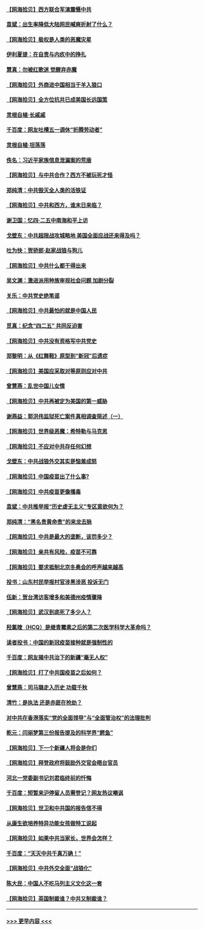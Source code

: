 #### [【网海拾贝】西方联合军演震慑中共](../pages/nsc993/n12913466.md?t=04300602) 
#### [袁斌：出生率降低大陆网民喊爽折射了什么？](../pages/nsc993/n12913365.md?t=04300602) 
#### [【网海拾贝】极权是人类的恶魔灾星](../pages/nsc993/n12910697.md?t=04300602) 
#### [伊利夏提：在自责与内疚中的挣扎](../pages/nsc993/n12910493.md?t=04300602) 
#### [慧真：勿被红歌迷 觉醒弃赤魔](../pages/nsc993/n12910485.md?t=04300602) 
#### [【网海拾贝】外商进中国相当于羊入狼口](../pages/nsc993/n12908274.md?t=04300602) 
#### [【网海拾贝】全方位抗共已成美国长远国策](../pages/nsc993/n12906878.md?t=04300602) 
#### [灵根自植‧长戚戚](../pages/nsc993/n12905585.md?t=04300602) 
#### [千百度：网友吐槽五一调休“折腾劳动者”](../pages/nsc993/n12905934.md?t=04300602) 
#### [灵根自植‧坦荡荡](../pages/nsc993/n12905562.md?t=04300602) 
#### [佚名：习近平家族信息泄漏案的荒唐](../pages/nsc993/n12904705.md?t=04300602) 
#### [【网海拾贝】与中共合作？西方不被玩死才怪](../pages/nsc993/n12903873.md?t=04300602) 
#### [郑纯清：中共毁灭全人类的活铁证](../pages/nsc993/n12903785.md?t=04300602) 
#### [【网海拾贝】中共和西方，谁末日来临？](../pages/nsc993/n12903482.md?t=04300602) 
#### [谢卫国：忆四‧二五中南海和平上访](../pages/nsc993/n12902192.md?t=04300602) 
#### [戈壁东：中共超限战攻城略地 美国全面应战还来得及吗？](../pages/nsc993/n12902297.md?t=04300602) 
#### [吐为快：贺骄郎‧赵家战狼与狗儿](../pages/nsc993/n12902280.md?t=04300602) 
#### [【网海拾贝】中共什么都干得出来](../pages/nsc993/n12897500.md?t=04300602) 
#### [吴文渊：激进派用种族审视社会问题 加剧分裂](../pages/nsc993/n12893881.md?t=04300602) 
#### [关乐：中共党史绝笔谣](../pages/nsc993/n12897270.md?t=04300602) 
#### [【网海拾贝】中共最怕的就是中国人民](../pages/nsc993/n12894705.md?t=04300602) 
#### [觅真：纪念“四二五” 共同反迫害](../pages/nsc993/n12894553.md?t=04300602) 
#### [【网海拾贝】中共没有资格写中共党史](../pages/nsc993/n12892231.md?t=04300602) 
#### [郑黎明：从《红舞鞋》原型到“新冠”后遗症](../pages/nsc993/n12890469.md?t=04300602) 
#### [【网海拾贝】美国应采取对等原则应对中共](../pages/nsc993/n12889176.md?t=04300602) 
#### [曾慧燕：乱世中国儿女情](../pages/nsc993/n12887931.md?t=04300602) 
#### [【网海拾贝】中共再被定为美国的第一威胁](../pages/nsc993/n12887580.md?t=04300602) 
#### [谢燕益：郭洪伟监狱死亡案件真相调查简述（一）](../pages/nsc993/n12885648.md?t=04300602) 
#### [【网海拾贝】世界级恶魔：希特勒与马克思](../pages/nsc993/n12884062.md?t=04300602) 
#### [【网海拾贝】不应对中共存任何幻想](../pages/nsc993/n12881460.md?t=04300602) 
#### [戈壁东：中共战狼外交其实是恼羞成怒](../pages/nsc993/n12880392.md?t=04300602) 
#### [【网海拾贝】中国疫苗出了什么事?](../pages/nsc993/n12879124.md?t=04300602) 
#### [【网海拾贝】中共疫苗更像播毒](../pages/nsc993/n12876631.md?t=04300602) 
#### [袁斌：中共推举报“历史虚无主义”专区意欲何为？](../pages/nsc993/n12876530.md?t=04300602) 
#### [郑纯清：“黑名贵黄命贵”的来龙去脉](../pages/nsc993/n12875589.md?t=04300602) 
#### [【网海拾贝】中共是最大的垄断，该罚多少？](../pages/nsc993/n12874006.md?t=04300602) 
#### [【网海拾贝】亲共有风险，疫苗不可靠](../pages/nsc993/n12872224.md?t=04300602) 
#### [【网海拾贝】要求抵制北京冬奥会的呼声越来越高](../pages/nsc993/n12868962.md?t=04300602) 
#### [投书：山东村民举报村官涉黑涉恶 投诉无门](../pages/nsc993/n12869726.md?t=04300602) 
#### [伍新：贺台湾访客增多和美德州疫情骤降](../pages/nsc993/n12865651.md?t=04300602) 
#### [【网海拾贝】武汉到底死了多少人？](../pages/nsc993/n12863707.md?t=04300602) 
#### [羟氯喹（HCQ）是继青霉素之后的第二次医学科学大革命吗？](../pages/nsc993/n12638564.md?t=04300602) 
#### [读者投书：中国的新冠疫苗接种就是强制性的](../pages/nsc993/n12859932.md?t=04300602) 
#### [千百度：网友揭中共治下的新疆“毫无人权”](../pages/nsc993/n12858385.md?t=04300602) 
#### [【网海拾贝】打了中共国疫苗之后如何？](../pages/nsc993/n12857866.md?t=04300602) 
#### [曾慧燕：司马璐走入历史 功载千秋](../pages/nsc993/n12856996.md?t=04300602) 
#### [清竹：是执法 还是赤匪在抢劫？](../pages/nsc993/n12856952.md?t=04300602) 
#### [对中共在香港落实“党的全面领导”与“全面管治权”的法理批判](../pages/nsc993/n12856929.md?t=04300602) 
#### [乾元：闫丽梦第三份报告提及的科学界“鳄鱼”](../pages/nsc993/n12855985.md?t=04300602) 
#### [【网海拾贝】下一个新疆人将会是你们](../pages/nsc993/n12855864.md?t=04300602) 
#### [【网海拾贝】拜登政府将鼓励外交官会晤台官员](../pages/nsc993/n12853615.md?t=04300602) 
#### [河北一党委副书记刘君临终前的忏悔](../pages/nsc993/n12849420.md?t=04300602) 
#### [千百度：短暂来沪停留人员需登记？网友热议嘲讽](../pages/nsc993/n12853497.md?t=04300602) 
#### [【网海拾贝】世卫和中共国的报告信不得](../pages/nsc993/n12850902.md?t=04300602) 
#### [从康生欲培养特异功能女孩做特工说起](../pages/nsc993/n12849289.md?t=04300602) 
#### [【网海拾贝】如果中共当家长，世界会怎样？](../pages/nsc993/n12848436.md?t=04300602) 
#### [千百度：“天灭中共千真万确！”](../pages/nsc993/n12845659.md?t=04300602) 
#### [【网海拾贝】中共外交全面“战狼化”](../pages/nsc993/n12845607.md?t=04300602) 
#### [陈大民：中国人不吃马列主义文化这一套](../pages/nsc993/n12842496.md?t=04300602) 
#### [【网海拾贝】英国制裁谁？中共又制裁谁？](../pages/nsc993/n12840909.md?t=04300602) 

----
#### [ >>> 更早内容 <<< ](../indexes/nsc993-earlier.md)
